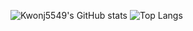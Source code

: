 ![Kwonj5549's GitHub stats](https://github-readme-stats.vercel.app/api?username=Kwonj5549&show_icons=true&theme=radical&rank_icon=github&line_height=35)
![Top Langs](https://github-readme-stats.vercel.app/api/top-langs/?username=Kwonj5549&theme=radical&langs_count=4)
